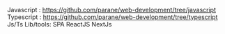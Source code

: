 Javascript : https://github.com/parane/web-development/tree/javascript
Typescript : https://github.com/parane/web-development/tree/typescript
Js/Ts Lib/tools:
SPA
ReactJS
NextJs 
